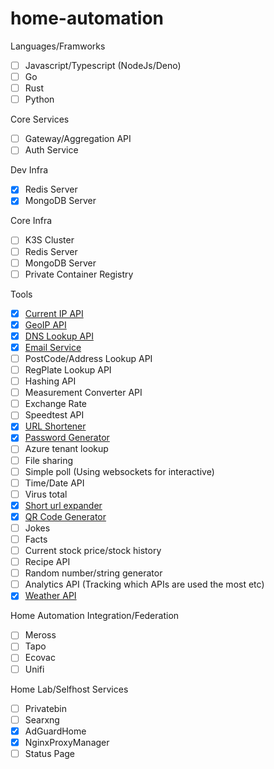 # home-automation

Languages/Framworks
- [ ] Javascript/Typescript (NodeJs/Deno)
- [ ] Go
- [ ] Rust
- [ ] Python

Core Services
- [ ] Gateway/Aggregation API
- [ ] Auth Service

Dev Infra
- [x] Redis Server
- [x] MongoDB Server

Core Infra
- [ ] K3S Cluster
- [ ] Redis Server
- [ ] MongoDB Server
- [ ] Private Container Registry

Tools 
- [x] [Current IP API](https://github.com/dewhurstwill/home-automation-ip-service)
- [x] [GeoIP API](https://github.com/dewhurstwill/home-automation-ip-service)
- [x] [DNS Lookup API](https://github.com/dewhurstwill/home-automation-dnsresolver-service)
- [x] [Email Service](https://github.com/dewhurstwill/email-service)
- [ ] PostCode/Address Lookup API
- [ ] RegPlate Lookup API
- [ ] Hashing API
- [ ] Measurement Converter API
- [ ] Exchange Rate
- [ ] Speedtest API
- [x] [URL Shortener](https://github.com/dewhurstwill/home-automation-urlshortener-service)
- [x] [Password Generator](https://github.com/dewhurstwill/home-automation-password-service)
- [ ] Azure tenant lookup
- [ ] File sharing
- [ ] Simple poll (Using websockets for interactive)
- [ ] Time/Date API
- [ ] Virus total
- [x] [Short url expander](https://github.com/dewhurstwill/home-automation-urlexpander-service)
- [x] [QR Code Generator](https://github.com/dewhurstwill/home-automation-qrcode-service)
- [ ] Jokes
- [ ] Facts
- [ ] Current stock price/stock history
- [ ] Recipe API
- [ ] Random number/string generator
- [ ] Analytics API (Tracking which APIs are used the most etc)
- [x] [Weather API](https://github.com/dewhurstwill/home-automation-weather-service)

Home Automation Integration/Federation
- [ ] Meross
- [ ] Tapo
- [ ] Ecovac
- [ ] Unifi

Home Lab/Selfhost Services
- [ ] Privatebin
- [ ] Searxng
- [x] AdGuardHome
- [x] NginxProxyManager
- [ ] Status Page
